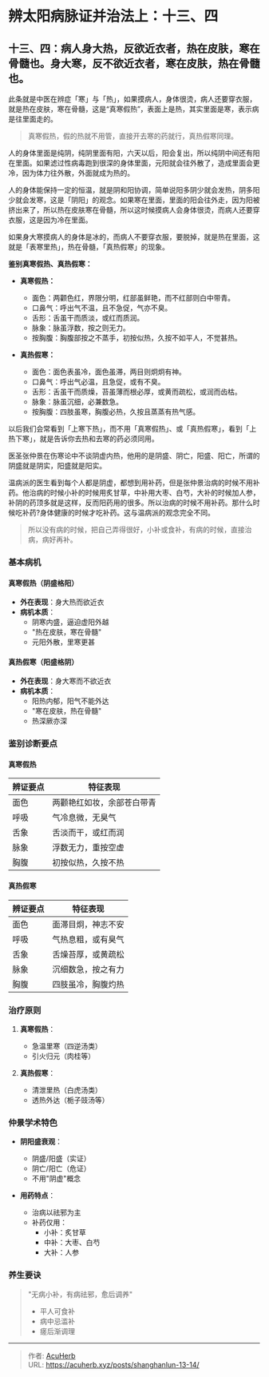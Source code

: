 # 辨太阳病脉证并治法上：十三、四


## 十三、四：病人身大热，反欲近衣者，热在皮肤，寒在骨髓也。身大寒，反不欲近衣者，寒在皮肤，热在骨髓也。

<!--more-->

此条就是中医在辨症「寒」与「热」，如果摸病人，身体很烫，病人还要穿衣服，就是热在皮肤，寒在骨髓，这是“真寒假热”，表面上是热，其实里面是寒，表示病是往里面走的。

> 真寒假热，假的热就不用管，直接开去寒的药就行，真热假寒同理。

人的身体里面是纯阴，纯阴里面有阳，六天以后，阳会复出，所以纯阴中间还有阳在里面。如果滤过性病毒跑到很深的身体里面，元阳就会往外散了，造成里面会更冷，因为体力往外散，外面就成为热的。

人的身体能保持一定的恒温，就是阴和阳协调，简单说阳多阴少就会发热，阴多阳少就会发寒，这是「阴阳」的观念。如果寒在里面，里面的阳会往外走，因为阳被挤出来了，所以热在皮肤寒在骨髓，所以这时候摸病人会身体很烫，而病人还要穿衣服，这是因为冷在里面。

如果身大寒摸病人的身体是冰的，而病人不要穿衣服，要脱掉，就是热在里面，这就是「表寒里热」，热在骨髓，「真热假寒」的现象。

**鉴别真寒假热、真热假寒：**

- **真寒假热：**
  - 面色：两颧色红，界限分明，红部虽鲜艳，而不红部则白中带青。
  - 口鼻气：呼出气不温，且不急促，气亦不臭。
  - 舌形：舌虽干而质淡，或红而质润。
  - 脉象：脉虽浮数，按之则无力。
  - 按胸腹：胸腹部按之不蒸手，初按似热，久按不如平人，不觉甚热。

- **真热假寒：**
  - 面色：面色表虽冷，面色虽滞，两目则炯炯有神。
  - 口鼻气：呼出气必温，且急促，或有不臭。
  - 舌形：舌虽干而质燥，苔虽薄而根必厚，或黄而疏松，或润而齿枯。
  - 脉象：脉虽沉细，必兼数急。
  - 按胸腹：四肢虽寒，胸腹必热，久按且蒸蒸有热气感。

以后我们会常看到「上寒下热」，而不用「真寒假热」、或「真热假寒」，看到「上热下寒」，就是告诉你去热和去寒的药必须同用。

医圣张仲景在伤寒论中不谈阴虚内热，他用的是阴盛、阴亡，阳盛、阳亡，所谓的阴盛就是阴实，阳盛就是阳实。

温病派的医生看到每个人都是阴虚，都想到用补药，但是张仲景治病的时候不用补药。他治病的时候小补的时候用炙甘草，中补用大枣、白芍，大补的时候加人参，补阴的药顶多就是这样，反而阳药用的很多。所以治病的时候不用补药。那什么时候吃补药?身体健康的时候才吃补药。这与温病派的观念完全不同。

> 所以没有病的时候，把自己弄得很好，小补或食补，有病的时候，直接治病，病好再补。

### 基本病机
#### 真寒假热（阴盛格阳）
- **外在表现**：身大热而欲近衣
- **病机本质**：
  - 阴寒内盛，逼迫虚阳外越
  - "热在皮肤，寒在骨髓"
  - 元阳外散，里寒更甚

#### 真热假寒（阳盛格阴）
- **外在表现**：身大寒而不欲近衣
- **病机本质**：
  - 阳热内郁，阳气不能外达
  - "寒在皮肤，热在骨髓"
  - 热深厥亦深

### 鉴别诊断要点
#### 真寒假热
| 辨证要点 | 特征表现 |
|---------|----------|
| 面色 | 两颧艳红如妆，余部苍白带青 |
| 呼吸 | 气冷息微，无臭气 |
| 舌象 | 舌淡而干，或红而润 |
| 脉象 | 浮数无力，重按空虚 |
| 胸腹 | 初按似热，久按不热 |

#### 真热假寒
| 辨证要点 | 特征表现 |
|---------|----------|
| 面色 | 面滞目炯，神志不安 |
| 呼吸 | 气热息粗，或有臭气 |
| 舌象 | 舌燥苔厚，或黄疏松 |
| 脉象 | 沉细数急，按之有力 |
| 胸腹 | 四肢虽冷，胸腹灼热 |

### 治疗原则
1. **真寒假热**：
   - 急温里寒（四逆汤类）
   - 引火归元（肉桂等）

2. **真热假寒**：
   - 清泄里热（白虎汤类）
   - 透热外达（栀子豉汤等）

### 仲景学术特色
- **阴阳盛衰观**：
  - 阴盛/阳盛（实证）
  - 阴亡/阳亡（危证）
  - 不用"阴虚"概念

- **用药特点**：
  - 治病以祛邪为主
  - 补药仅用：
    - 小补：炙甘草
    - 中补：大枣、白芍
    - 大补：人参

### 养生要诀
> "无病小补，有病祛邪，愈后调养"  
> - 平人可食补
> - 病中忌滥补
> - 瘥后渐调理

---

> 作者: [AcuHerb](https://acuherb.xyz)  
> URL: https://acuherb.xyz/posts/shanghanlun-13-14/  

